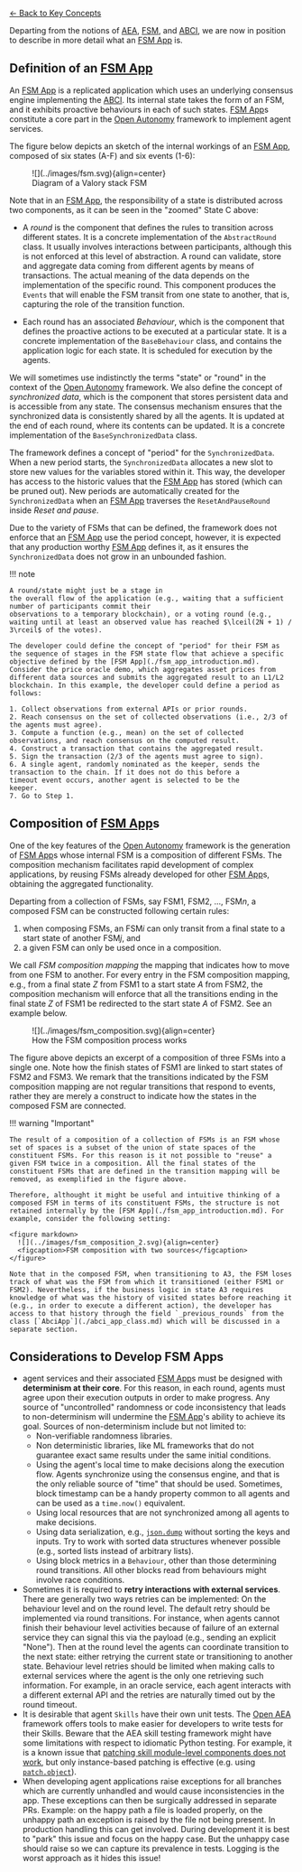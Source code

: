 
[← Back to Key Concepts](./index.md)

Departing from the notions of [AEA](./aea.md), [FSM](./fsm.md), and [ABCI](./abci.md), we are now in position to describe in more detail what an [FSM App](./fsm_app_introduction.md) is.


## Definition of an [FSM App](./fsm_app_introduction.md)
An [FSM App](./fsm_app_introduction.md) is a replicated application which uses
an underlying consensus engine implementing the [ABCI](./abci.md).
Its internal state takes the form of an FSM, and it exhibits proactive behaviours in each of such states.
[FSM App](./fsm_app_introduction.md)s constitute a core part in the [Open Autonomy](https://docs.autonolas.network/) framework to implement agent services.

The figure below depicts an sketch of the internal workings of an [FSM App](./fsm_app_introduction.md), composed of six states (A-F) and six events (1-6):

<figure markdown>
  ![](../images/fsm.svg){align=center}
  <figcaption>Diagram of a Valory stack FSM</figcaption>
</figure>

Note that in an [FSM App](./fsm_app_introduction.md), the responsibility of a state is distributed across two components, as it can be seen in the "zoomed" State C above:

- A _round_ is the component that defines the rules to transition across different
  states. It is a concrete implementation of the `AbstractRound` class. It usually involves
  interactions between participants, although this is not enforced
  at this level of abstraction. A round can validate, store and aggregate data
  coming from different agents by means of transactions. The actual meaning of
  the data depends on the implementation of the specific round. This component
  produces the `Events` that will enable the FSM transit from one state to another, that is, capturing the role of the transition function.

- Each round has an associated _Behaviour_, which is the component that defines the proactive actions to be executed at
  a particular state. It is a concrete implementation of the `BaseBehaviour` class, and contains the application logic for each state. It is scheduled for
  execution by the agents.

We will sometimes use indistinctly the terms "state" or "round" in the context of the [Open Autonomy](https://docs.autonolas.network/) framework.  We also define the concept of _synchronized data_, which is the component that stores persistent data and is accessible from any state. The consensus mechanism ensures that the synchronized data is consistently shared by all the agents. It is updated at the end of each round, where its contents can be updated. It is a concrete implementation of the `BaseSynchronizedData` class.

The framework defines a concept of "period" for the `SynchronizedData`. When a new period starts, the `SynchronizedData` allocates a new slot to store new values for the variables stored within it. This way, the developer has access to the historic values that the [FSM App](./fsm_app_introduction.md) has stored (which can be pruned out). New periods are automatically created for the `SynchronizedData` when an [FSM App](./fsm_app_introduction.md) traverses the `ResetAndPauseRound` inside _Reset and pause_.

Due to the variety of FSMs that can be defined, the framework does not enforce that an [FSM App](./fsm_app_introduction.md) use the period concept, however, it is expected that any production worthy [FSM App](./fsm_app_introduction.md) defines it, as it ensures the `SynchronizedData` does not grow in an unbounded fashion.


!!! note

    A round/state might just be a stage in
    the overall flow of the application (e.g., waiting that a sufficient number of participants commit their
    observations to a temporary blockchain), or a voting round (e.g.,
    waiting until at least an observed value has reached $\lceil(2N + 1) / 3\rceil$ of the votes).

    The developer could define the concept of "period" for their FSM as the sequence of stages in the FSM state flow that achieve a specific objective defined by the [FSM App](./fsm_app_introduction.md). Consider the price oracle demo, which aggregates asset prices from different data sources and submits the aggregated result to an L1/L2 blockchain. In this example, the developer could define a period as follows:

    1. Collect observations from external APIs or prior rounds.
    2. Reach consensus on the set of collected observations (i.e., 2/3 of the agents must agree).
    3. Compute a function (e.g., mean) on the set of collected observations, and reach consensus on the computed result.
    4. Construct a transaction that contains the aggregated result.
    5. Sign the transaction (2/3 of the agents must agree to sign).
    6. A single agent, randomly nominated as the keeper, sends the transaction to the chain. If it does not do this before a
    timeout event occurs, another agent is selected to be the
    keeper.
    7. Go to Step 1.



## Composition of [FSM App](./fsm_app_introduction.md)s
One of the key features of the [Open Autonomy](https://docs.autonolas.network/) framework is the generation of [FSM App](./fsm_app_introduction.md)s whose internal FSM is a composition of different FSMs. The composition mechanism facilitates
rapid development of complex applications, by reusing FSMs already developed for other [FSM App](./fsm_app_introduction.md)s, obtaining the aggregated functionality.

Departing from a collection of FSMs, say FSM1, FSM2, ..., FSM$n$, a composed FSM can be constructed following certain rules:

1. when composing FSMs, an FSM$i$ can only transit from a final state to a start state of another FSM$j$, and
2. a given FSM can only be used once in a composition.

We call _FSM composition mapping_ the mapping that indicates how to move from one FSM to another.
For every entry in the FSM composition mapping, e.g., from a final state $Z$ from FSM1 to a start state $A$ from FSM2, the composition mechanism will enforce that all the transitions ending in the final state $Z$ of FSM1 be redirected to the start state $A$ of FSM2. See an example below.

<figure markdown>
  ![](../images/fsm_composition.svg){align=center}
  <figcaption>How the FSM composition process works</figcaption>
</figure>

The figure above depicts an excerpt of a composition of three FSMs into a single one. Note how the finish states of FSM1 are linked to start states of FSM2 and FSM3. We remark that the transitions indicated by the FSM composition mapping are not regular transitions that respond to events, rather they are merely a construct to indicate how the states in the composed FSM are connected.

!!! warning "Important"

    The result of a composition of a collection of FSMs is an FSM whose set of spaces is a subset of the union of state spaces of the constituent FSMs. For this reason is it not possible to "reuse" a given FSM twice in a composition. All the final states of the constituent FSMs that are defined in the transition mapping will be removed, as exemplified in the figure above.

    Therefore, althought it might be useful and intuitive thinking of a composed FSM in terms of its constituent FSMs, the structure is not retained internally by the [FSM App](./fsm_app_introduction.md). For example, consider the following setting:

    <figure markdown>
      ![](../images/fsm_composition_2.svg){align=center}
      <figcaption>FSM composition with two sources</figcaption>
    </figure>

    Note that in the composed FSM, when transitioning to A3, the FSM loses track of what was the FSM from which it transitioned (either FSM1 or FSM2). Nevertheless, if the business logic in state A3 requires knowledge of what was the history of visited states before reaching it (e.g., in order to execute a different action), the developer has access to that history through the field `_previous_rounds` from the class [`AbciApp`](./abci_app_class.md) which will be discussed in a separate section.


## Considerations to Develop FSM Apps
- agent services and their associated [FSM App](./fsm_app_introduction.md)s must be designed with **determinism at their core**. For this reason, in each  round, agents must agree upon their execution outputs in order to make progress. Any source of "uncontrolled" randomness or code inconsistency that leads to non-determinism will undermine the [FSM App](./fsm_app_introduction.md)'s ability to achieve its goal. Sources of non-determinism include but not limited to:
    - Non-verifiable randomness libraries.
    - Non deterministic libraries, like ML frameworks that do not guarantee exact same results under the same initial conditions.
    - Using the agent's local time  to make decisions along the execution flow. Agents synchronize using the consensus engine, and that is the only reliable source of "time" that should be used. Sometimes, block timestamp can be a handy property common to all agents and can be used as a `time.now()` equivalent.
    - Using local resources that are not synchronized among all agents to make decisions.
    - Using data serialization, e.g., [`json.dump`](https://docs.python.org/3/library/json.html#json.dump) without sorting the keys and inputs. Try to work with sorted data structures whenever possible (e.g., sorted lists instead of arbitrary lists).
    - Using block metrics in a `Behaviour`, other than those determining round transitions. All other blocks read from behaviours might involve race conditions.
- Sometimes it is required to **retry interactions with external services**. There are generally two ways retries can be implemented: On the behaviour level and on the round level. The default retry should be implemented via round transitions. For instance, when agents cannot finish their behaviour level activities because of failure of an external service they can signal this via the payload (e.g., sending an explicit "None"). Then at the round level the agents can coordinate transition to the next state: either retrying the current state or transitioning to another state. Behaviour level retries should be limited when making calls to external services where the agent is the only one retrieving such information. For example, in an oracle service, each agent interacts with a different external API and the retries are naturally timed out by the round timeout.
- It is desirable that agent `Skills` have their own unit tests. The [Open AEA](https://open-aea.docs.autonolas.tech/) framework offers tools to make easier for developers to write tests for their Skills. Beware that the AEA skill testing framework might have some limitations with respect to idiomatic Python testing. For example, it is a known issue that [patching skill module-level components does not work](https://github.com/valory-xyz/open-autonomy/issues/289), but only instance-based patching is effective (e.g. using [`patch.object`](https://docs.python.org/3/library/unittest.mock.html#unittest.mock.patch.object)).
- When developing agent applications raise exceptions for all branches which are currently unhandled and would cause inconsistencies in the app. These exceptions can then be surgically addressed in separate PRs. Example: on the happy path a file is loaded properly, on the unhappy path an exception is raised by the file not being present. In production handling this can get involved. During development it is best to "park" this issue and focus on the happy case. But the unhappy case should raise so we can capture its prevalence in tests. Logging is the worst approach as it hides this issue!
